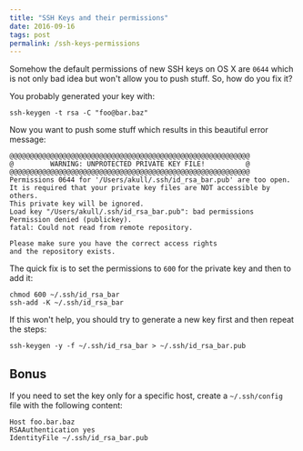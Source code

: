 ```yaml
---
title: "SSH Keys and their permissions"
date: 2016-09-16
tags: post
permalink: /ssh-keys-permissions
---
```


Somehow the default permissions of new SSH keys on OS X are `0644` which is not only bad idea but won't allow you to push stuff. So, how do you fix it?

You probably generated your key with:

```shell
ssh-keygen -t rsa -C "foo@bar.baz"
```

Now you want to push some stuff which results in this beautiful error message:

```shell
@@@@@@@@@@@@@@@@@@@@@@@@@@@@@@@@@@@@@@@@@@@@@@@@@@@@@@@@@@@
@         WARNING: UNPROTECTED PRIVATE KEY FILE!          @
@@@@@@@@@@@@@@@@@@@@@@@@@@@@@@@@@@@@@@@@@@@@@@@@@@@@@@@@@@@
Permissions 0644 for '/Users/akull/.ssh/id_rsa_bar.pub' are too open.
It is required that your private key files are NOT accessible by others.
This private key will be ignored.
Load key "/Users/akull/.ssh/id_rsa_bar.pub": bad permissions
Permission denied (publickey).
fatal: Could not read from remote repository.

Please make sure you have the correct access rights
and the repository exists.
```

The quick fix is to set the permissions to `600` for the private key and then to add it:

```shell
chmod 600 ~/.ssh/id_rsa_bar
ssh-add -K ~/.ssh/id_rsa_bar
```

If this won't help, you should try to generate a new key first and then repeat the steps:

```shell
ssh-keygen -y -f ~/.ssh/id_rsa_bar > ~/.ssh/id_rsa_bar.pub
```

## Bonus

If you need to set the key only for a specific host, create a `~/.ssh/config` file with the following content:

```
Host foo.bar.baz
RSAAuthentication yes
IdentityFile ~/.ssh/id_rsa_bar.pub
```
